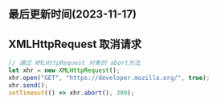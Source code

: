 <!--
 * @Description: XMLHttpRequest 对象学习
 * @Author: panrui
 * @Date: 2021-08-13 10:36:57
 * @LastEditTime: 2021-08-13 10:39:05
 * @LastEditors: panrui
 * 不忘初心,不负梦想
-->

## 最后更新时间(2023-11-17)

## XMLHttpRequest 取消请求

```js
// 通过 XMLHttpRequest 对象的 abort方法
let xhr = new XMLHttpRequest();
xhr.open("GET", "https://developer.mozilla.org/", true);
xhr.send();
setTimeout(() => xhr.abort(), 300);
```
